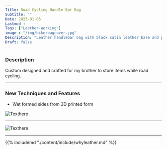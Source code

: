 ```yaml
---
Title: Road Cycling Handle Bar Bag
Subtitle: ""
Date: 2023-01-05
Lastmod : 
Tags: ["Leather-Working"]
image : "/img/bikerbagcover.jpg"
Description: "Leather handlebar bag with black satin leather base and patina tan accents. "
Draft: false
---
```

 

### Description ###
Custom designed and crafted for my brother to store items while road cycling.  

---

### New Techniques and Features
* Wet formed sides from 3D printed form

![Texthere](/img/wetform.jpg "")

---

![Texthere](/img/bikebagcollage.jpg "  ")

---  
{{% includemd "./content/include/whyleather.md" %}}  

